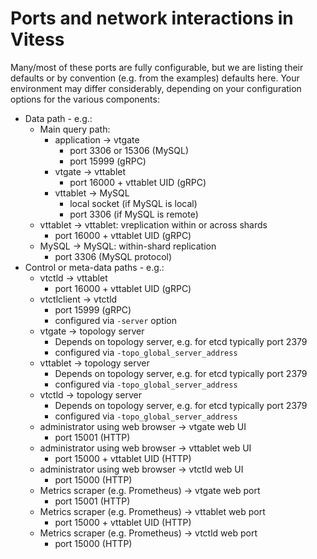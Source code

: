 # Ports and network interactions in Vitess

Many/most of these ports are fully configurable, but we are listing their
defaults or by convention (e.g. from the examples) defaults here. Your
environment may differ considerably, depending on your configuration options
for the various components:

  * Data path - e.g.:
    * Main query path:
      * application -> vtgate
        * port 3306 or 15306 (MySQL)
        * port 15999 (gRPC)
      * vtgate -> vttablet
        * port 16000 + vttablet UID (gRPC)
      * vttablet -> MySQL
        * local socket (if MySQL is local)
        * port 3306 (if MySQL is remote)
    * vttablet -> vttablet:  vreplication within or across shards
      * port 16000 + vttablet UID (gRPC)
    * MySQL -> MySQL:  within-shard replication
      * port 3306 (MySQL protocol)
  * Control or meta-data paths - e.g.:
    * vtctld -> vttablet
      * port 16000 + vttablet UID (gRPC)
    * vtctlclient -> vtctld
      * port 15999 (gRPC)
      * configured via `-server` option
    * vtgate -> topology server
      * Depends on topology server, e.g. for etcd typically port 2379
      * configured via `-topo_global_server_address`
    * vttablet -> topology server
      * Depends on topology server, e.g. for etcd typically port 2379
      * configured via `-topo_global_server_address`
    * vtctld -> topology server
      * Depends on topology server, e.g. for etcd typically port 2379
      * configured via `-topo_global_server_address`
    * administrator using web browser -> vtgate web UI
      * port 15001 (HTTP)
    * administrator using web browser -> vttablet web UI
      * port 15000 + vttablet UID (HTTP)
    * administrator using web browser -> vtctld web UI
      * port 15000 (HTTP)
    * Metrics scraper (e.g. Prometheus) -> vtgate web port
      * port 15001 (HTTP)
    * Metrics scraper (e.g. Prometheus) -> vttablet web port
      * port 15000 + vttablet UID (HTTP)
    * Metrics scraper (e.g. Prometheus) -> vtctld web port
      * port 15000 (HTTP)

